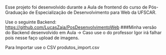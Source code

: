 Esse projeto foi desenvolvido durante a Aula de frontend do curso de Pós-Graduação de Especialização de Desenvolvimento para Web da UFSCAR. 


Use o seguinte Backend: https://github.com/LucasZaia/PosDesenvolvimentoWeb ###Minha versão do Backend desenvolvido em Aula -> Caso use o do professor Igor irá falhar pois nesse faço upload de imagens.

Para Importar use o CSV produtos_import.csv
